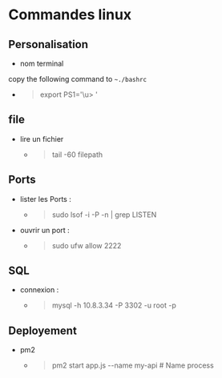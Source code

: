# Commandes linux

## Personalisation

- nom terminal

copy the following command to `~./bashrc`

- > export PS1='\u> '

## file

- lire un fichier

    - > tail -60 filepath

## Ports

- lister les Ports : 

    - > sudo lsof -i -P -n | grep LISTEN

- ouvrir un port : 

    - > sudo ufw allow 2222

## SQL

- connexion : 

    - > mysql -h 10.8.3.34 -P 3302 -u root -p

## Deployement

- pm2

    - > pm2 start app.js --name my-api # Name process
